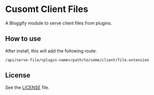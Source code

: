 # Cusomt Client Files
A Bloggify module to serve client files from plugins.

## How to use
After install, this will add the following route:

```
/api/serve-file/<plugin-name>/path/to/some/client/file.extension
```

## License
See the [LICENSE](./LICENSE) file.
